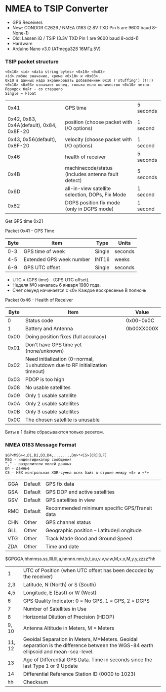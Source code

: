 # NMEA to TSIP Converter

* GPS Receivers
* New: CONDOR C2626 / NMEA 0183 (2.8V TXD Pin 5 are 9600 baud 8-None-1)
* Old: Lassen iQ / TSIP (3.3V TXD Pin 1 are 9600 baud 8-odd-1)
* Hardware
* Arduino Nano v3.0 (ATmega328 16МГц 5V)

### TSIP packet structure

    <0x10> <id> <data string bytes> <0x10> <0x03>
    <id> любое значение, кроме <0x10> и <0x03>.
    0x10 в данных надо экранировать добавлением 0x10 ('stuffing') (!!!)
    <0x10> <0x03> означает конец, только если количество <0x10> четно.
    Порядок байт - со старшего
    Single = Float
	
| | | |
|-------------------------------------------|----------------|----------|
| 0x41 										| GPS time	| 5 seconds|
| 0x42, 0x83, 0x4A(default), 0x84, 0x8F-20 	| position (choose packet with I/O options)	| 1 second |
| 0x43, 0x56(default), 0x8F-20				| velocity (choose packet with I/O options)	| 1 second |
| 0x46										| health of receiver	| 5 seconds |
| 0x4B										| machinecode/status (includes antenna fault detect)	| 5 seconds |
| 0x6D										| all-in-view satellite selection, DOPs, Fix Mode	| 1 second |
| 0x82										| DGPS position fix mode (only in DGPS mode)	| 1 second |

Get GPS time 0x21

Packet 0x41 - GPS Time 

| Byte	|			Item			 | Type	    | Units      |
|-------|----------------------------|----------|------------|
| 0-3	|	GPS time of week		 | 	Single	|  seconds   |
| 4-5	|	Extended GPS week number | 	INT16	|  weeks     |
| 6-9	|	GPS UTC offset			 | 	Single	|  seconds   |
* UTC = (GPS time) - (GPS UTC offset).
* Неделя №0 началась 6 января 1980 года.
* Счет секунд начинается с «0» Каждое воскресенье В полночь

Packet 0x46 - Health of Receiver

| Byte |	Item |	Value |
|------|---------|--------|
| 0	| Status code			| 0x00-0x0C                                                |
| 1	| Battery and Antenna | 0b00XX000X                                                 |
| 0x00 | Doing position fixes (full accuracy)                                          |
| 0x01 | Don't have GPS time yet (none/unknown)                                        |
| 0x02 | Need initialization (0=normal, 1=shutdown due to RF initialization timeout)   |
| 0x03 | PDOP is too high                                                              |
| 0x08 | No usable satellites                                                          |
| 0x09 | Only 1 usable satellite                                                       |
| 0x0A | Only 2 usable satellites                                                      |
| 0x0B | Only 3 usable satellites                                                      |
| 0x0C | The chosen satellite is unusable                                              |
Биты в 1 байте сбрасываются только ресетом.

### NMEA 0183 Message Format

    $GP<MSG><,D1,D2,D3,D4,.......,Dn>*<CS>[CR][LF]
    MSG - индентификатор сообщения
    “,” - разделители полей данных
    Dn - данные
    CS - HЁX контрольная XOR-сумма всех байт в строке между «$» и «*»

| | | |
|------|----------------|----------|
GGA	|	Default | GPS fix data |
GSA	|	Default | GPS DOP and active satellites |
GSV	|	Default | GPS satellites in view |
RMC |	Default | Recommended minimum specific GPS/Transit data   |
CHN	|	Other	|  GPS channel status                             |
GLL	|	Other	|  Geographic position – Latitude/Longitude       |
VTG	|	Other	|  Track Made Good and Ground Speed               |
ZDA	|	Other	|  Time and date                                  |

$GPGGA,hhmmss.ss,llll.lll,a,nnnnn.nnn,b,t,uu,v.v,w.w,M,x.x,M,y.y,zzzz*hh<CR><LF>

|   | |
|---|----------------|
1	| UTC of Position (when UTC offset has been decoded by the receiver)                                                                     |
2,3	| Latitude, N (North) or S (South)                                                                                                       |
4,5	| Longitude, E (East) or W (West)                                                                                                        |
6	| GPS Quality Indicator: 0 = No GPS, 1 = GPS, 2 = DGPS                                                                                   |
7	| Number of Satellites in Use                                                                                                            |
8	| Horizontal Dilution of Precision (HDOP)                                                                                                |
9, 10	| Antenna Altitude in Meters, M = Meters                                                                                             |
11, 12	| Geoidal Separation in Meters, M=Meters. Geoidal separation is the difference between the WGS-84 earth ellipsoid and mean-sea-level.|
13	| Age of Differential GPS Data. Time in seconds since the last Type 1 or 9 Update                                                        |
14	| Differential Reference Station ID (0000 to 1023)                                                                                       |
hh	| Checksum                                                                                                                               |

